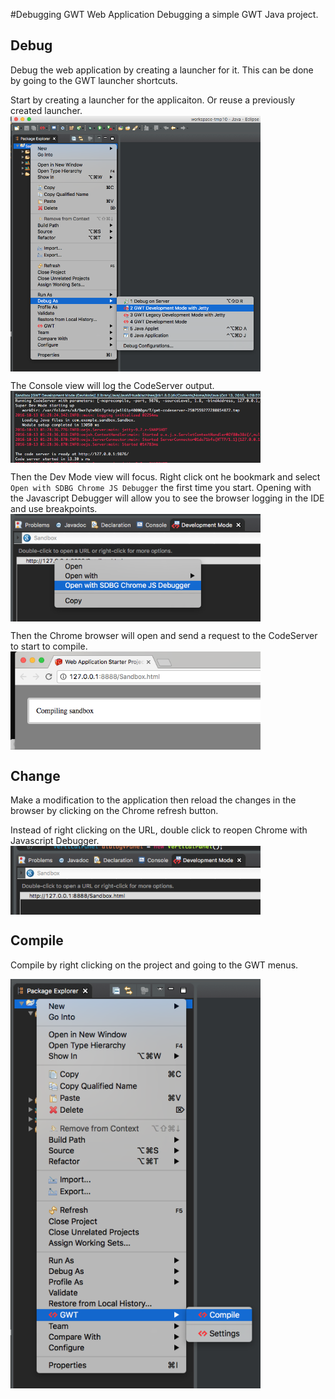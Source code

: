 #Debugging GWT Web Application
Debugging a simple GWT Java project.

## Debug
Debug the web application by creating a launcher for it.
This can be done by going to the GWT launcher shortcuts. 

Start by creating a launcher for the applicaiton. Or reuse a previously created launcher.
<img src="images/GwtDevelopmentModeWithJetty.png" style="display:block; width:400px;" />

The Console view will log the CodeServer output. 
<img src="images/CodeServerConsoleView.png" style="display:block; width:400px;" />

Then the Dev Mode view will focus. 
Right click ont he bookmark and select `Open with SDBG Chrome JS Debugger` the first time you start.
Opening with the Javascript Debugger will allow you to see the browser logging in the IDE and use breakpoints.  
<img src="images/DevModeView.png" style="display:block; width:400px;" />

Then the Chrome browser will open and send a request to the CodeServer to start to compile. 
<img src="images/BrowserCompile.png" style="display:block; width:400px;" />


## Change
Make a modification to the application then reload the changes in the browser by clicking on the Chrome refresh button.

Instead of right clicking on the URL, double click to reopen Chrome with Javascript Debugger. 
<img src="images/DevModeViewDoubleClick.png" style="display:block; width:400px;" />

## Compile
Compile by right clicking on the project and going to the GWT menus. 

<img src="images/Compile.png" style="display:block; width:400px;" />


 